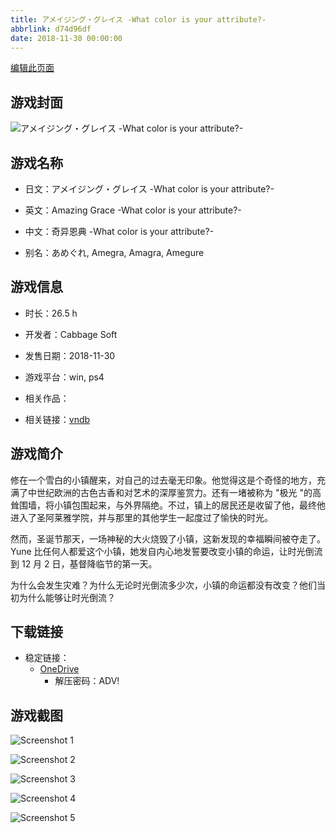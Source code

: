 ```yaml
---
title: アメイジング・グレイス -What color is your attribute?-
abbrlink: d74d96df
date: 2018-11-30 00:00:00
---
```

[编辑此页面](https://github.com/ACG-3/ADV3-source/blob/main/source/_posts/games/%E3%82%A2%E3%83%A1%E3%82%A4%E3%82%B8%E3%83%B3%E3%82%B0%E3%83%BB%E3%82%B0%E3%83%AC%E3%82%A4%E3%82%B9%20-What%20color%20is%20your%20attribute-.md)

## 游戏封面

![アメイジング・グレイス -What color is your attribute?-](https://pan.timero.xyz/onedrive/img_lib_001/%E3%82%A2%E3%83%A1%E3%82%A4%E3%82%B8%E3%83%B3%E3%82%B0%E3%83%BB%E3%82%B0%E3%83%AC%E3%82%A4%E3%82%B9%20-What%20color%20is%20your%20attribute-_cover.avif)


## 游戏名称

- 日文：アメイジング・グレイス -What color is your attribute?-
- 英文：Amazing Grace -What color is your attribute?-
- 中文：奇异恩典 -What color is your attribute?-

- 别名：あめぐれ, Amegra, Amagra, Amegure


## 游戏信息

- 时长：26.5 h
- 开发者：Cabbage Soft
- 发售日期：2018-11-30
- 游戏平台：win, ps4
- 相关作品：

- 相关链接：[vndb](https://vndb.org/v23448)


## 游戏简介

修在一个雪白的小镇醒来，对自己的过去毫无印象。他觉得这是个奇怪的地方，充满了中世纪欧洲的古色古香和对艺术的深厚鉴赏力。还有一堵被称为 "极光 "的高耸围墙，将小镇包围起来，与外界隔绝。不过，镇上的居民还是收留了他，最终他进入了圣阿莱雅学院，并与那里的其他学生一起度过了愉快的时光。

然而，圣诞节那天，一场神秘的大火烧毁了小镇，这新发现的幸福瞬间被夺走了。Yune 比任何人都爱这个小镇，她发自内心地发誓要改变小镇的命运，让时光倒流到 12 月 2 日，基督降临节的第一天。

为什么会发生灾难？为什么无论时光倒流多少次，小镇的命运都没有改变？他们当初为什么能够让时光倒流？




## 下载链接

- 稳定链接：
    - [OneDrive](https://pan.timero.xyz/onedrive/adv_lib_001/%E3%82%A2%E3%83%A1%E3%82%A4%E3%82%B8%E3%83%B3%E3%82%B0%E3%83%BB%E3%82%B0%E3%83%AC%E3%82%A4%E3%82%B9%20-What%20color%20is%20your%20attribute-)
        - 解压密码：ADV!



## 游戏截图


![Screenshot 1](https://pan.timero.xyz/onedrive/img_lib_001/%E3%82%A2%E3%83%A1%E3%82%A4%E3%82%B8%E3%83%B3%E3%82%B0%E3%83%BB%E3%82%B0%E3%83%AC%E3%82%A4%E3%82%B9%20-What%20color%20is%20your%20attribute-_Screenshot_1.avif)

![Screenshot 2](https://pan.timero.xyz/onedrive/img_lib_001/%E3%82%A2%E3%83%A1%E3%82%A4%E3%82%B8%E3%83%B3%E3%82%B0%E3%83%BB%E3%82%B0%E3%83%AC%E3%82%A4%E3%82%B9%20-What%20color%20is%20your%20attribute-_Screenshot_2.avif)

![Screenshot 3](https://pan.timero.xyz/onedrive/img_lib_001/%E3%82%A2%E3%83%A1%E3%82%A4%E3%82%B8%E3%83%B3%E3%82%B0%E3%83%BB%E3%82%B0%E3%83%AC%E3%82%A4%E3%82%B9%20-What%20color%20is%20your%20attribute-_Screenshot_3.avif)

![Screenshot 4](https://pan.timero.xyz/onedrive/img_lib_001/%E3%82%A2%E3%83%A1%E3%82%A4%E3%82%B8%E3%83%B3%E3%82%B0%E3%83%BB%E3%82%B0%E3%83%AC%E3%82%A4%E3%82%B9%20-What%20color%20is%20your%20attribute-_Screenshot_4.avif)

![Screenshot 5](https://pan.timero.xyz/onedrive/img_lib_001/%E3%82%A2%E3%83%A1%E3%82%A4%E3%82%B8%E3%83%B3%E3%82%B0%E3%83%BB%E3%82%B0%E3%83%AC%E3%82%A4%E3%82%B9%20-What%20color%20is%20your%20attribute-_Screenshot_5.avif)

